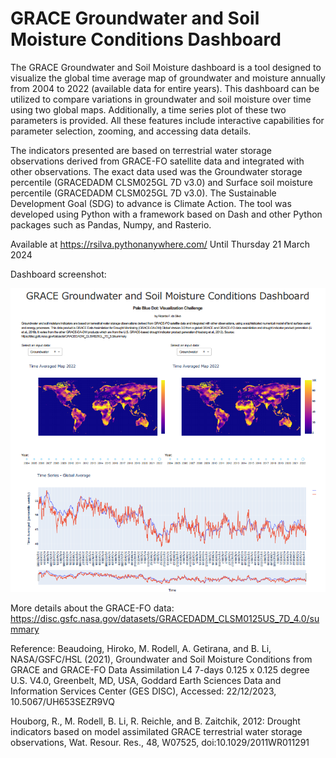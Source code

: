 # GRACE Groundwater and Soil Moisture Conditions Dashboard

The GRACE Groundwater and Soil Moisture dashboard is a tool designed to visualize the global time average map of groundwater and moisture annually from 2004 to 2022 (available data for entire years). This dashboard can be utilized to compare variations in groundwater and soil moisture over time using two global maps. Additionally, a time series plot of these two parameters is provided. All these features include interactive capabilities for parameter selection, zooming, and accessing data details. 

The indicators presented are based on terrestrial water storage observations derived from GRACE-FO satellite data and integrated with other observations. The exact data used was the Groundwater storage percentile (GRACEDADM CLSM025GL 7D v3.0) and Surface soil moisture percentile (GRACEDADM CLSM025GL 7D 
v3.0). The Sustainable Development Goal (SDG) to advance is Climate Action. The tool was developed using Python with a framework based on Dash and other Python packages such as Pandas, Numpy, and Rasterio.

Available at https://rsilva.pythonanywhere.com/
Until Thursday 21 March 2024

Dashboard screenshot:

![alt text](https://github.com/RicardoFreireRfs/GRACE_dash/blob/main/visual.png)


More details about the GRACE-FO data:
https://disc.gsfc.nasa.gov/datasets/GRACEDADM_CLSM0125US_7D_4.0/summary

Reference:
Beaudoing, Hiroko, M. Rodell, A. Getirana, and B. Li, NASA/GSFC/HSL (2021), Groundwater and Soil Moisture Conditions from GRACE and GRACE-FO Data Assimilation L4 7-days 0.125 x 0.125 degree U.S. V4.0, Greenbelt, MD, USA, Goddard Earth Sciences Data and Information Services Center (GES DISC), Accessed: 22/12/2023, 10.5067/UH653SEZR9VQ

Houborg, R., M. Rodell, B. Li, R. Reichle, and B. Zaitchik, 2012: Drought indicators based on model assimilated GRACE terrestrial water storage observations, Wat. Resour. Res., 48, W07525, doi:10.1029/2011WR011291
